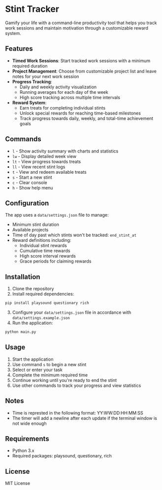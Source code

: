 # Stint Tracker

Gamify your life with a command-line productivity tool that helps you track work sessions and maintain motivation through a customizable reward system.

## Features

- **Timed Work Sessions**: Start tracked work sessions with a minimum required duration
- **Project Management**: Choose from customizable project list and leave notes for your next work session
- **Progress Tracking**:
  - Daily and weekly activity visualization
  - Running averages for each day of the week
  - High score tracking across multiple time intervals
- **Reward System**:
  - Earn treats for completing individual stints
  - Unlock special rewards for reaching time-based milestones
  - Track progress towards daily, weekly, and total-time achievement goals

## Commands

- `l` - Show activity summary with charts and statistics
- `lw` - Display detailed week view
- `lt` - View progress towards treats
- `ll` - View recent stint logs
- `t` - View and redeem available treats
- `s` - Start a new stint
- `c` - Clear console
- `h` - Show help menu

## Configuration

The app uses a `data/settings.json` file to manage:

- Minimum stint duration
- Available projects
- Time of day past which stints won't be tracked: `end_stint_at`
- Reward definitions including:
  - Individual stint rewards
  - Cumulative time rewards
  - High score interval rewards
  - Grace periods for claiming rewards

## Installation

1. Clone the repository
2. Install required dependencies:

```bash
pip install playsound questionary rich
```

3. Configure your `data/settings.json` file in accordance with `data/settings.example.json`
4. Run the application:

```bash
python main.py
```

## Usage

1. Start the application
2. Use command `s` to begin a new stint
3. Select or enter your task
4. Complete the minimum required time
5. Continue working until you're ready to end the stint
6. Use other commands to track your progress and view statistics

## Notes

- Time is represted in the following format: YY:WW:DD:HH:MM:SS
- The timer will add a newline after each update if the terminal window is not wide enough

## Requirements

- Python 3.x
- Required packages: playsound, questionary, rich

## License

MIT License
